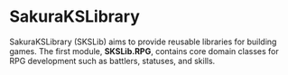 # SakuraKSLibrary

SakuraKSLibrary (SKSLib) aims to provide reusable libraries for building games.
The first module, **SKSLib.RPG**, contains core domain classes for RPG development
such as battlers, statuses, and skills.

